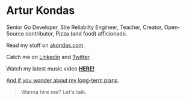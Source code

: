 # Artur Kondas

Senior Go Developer, Site Reliabilty Engineer, Teacher, Creator, Open-Source contributor, Pizza (and food) afficionado.

Read my stuff on [akondas.com](https://akondas.com).

Catch me on [Linkedin](https://www.linkedin.com/in/arturkondas/) and [Twitter](https://twitter.com/arturkondas).

Watch my latest music video **[HERE!](https://bit.ly/enae-system)**

[And if you wonder about my long-term plans](https://github.com/docker/cli/issues/267#issuecomment-695149477).

> Wanna hire me? Let's talk.
